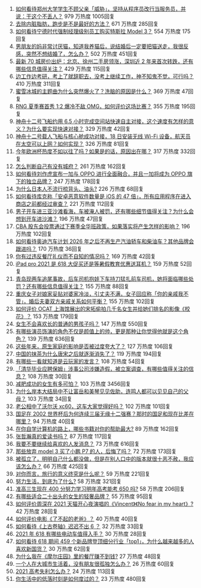 1. [如何看待郑州大学学生不顾父亲「威胁」，坚持从程序员改行当服务员，并说：干这个不丢人？](https://www.zhihu.com/question/465534726) 979 万热度 1005回复
1. [去除内脏脂肪，跑步是不是最好的方法？](https://www.zhihu.com/question/427095682) 671 万热度 285回复
1. [如何看待宁德时代强制经理级别员工购买特斯拉 Model 3？](https://www.zhihu.com/question/465498143) 554 万热度 175回复
1. [男朋友的妈非常讨厌猫，知道我养猫后，说结婚后一定要把猫送走，我很反感，突然不想结婚了，怎么办？](https://www.zhihu.com/question/458232041) 502 万热度 451回复
1. [最新 70 城房价出炉：北京、徐州二手房领涨，深圳近 2 年来首次转跌，还有哪些信息值得关注？](https://www.zhihu.com/question/465523037) 429 万热度 115回复
1. [边工作边考研，考上了就辞职去，没考上继续工作，神不知鬼不觉，可行吗？](https://www.zhihu.com/question/324039053) 410 万热度 311回复
1. [蜜雪冰城的主题曲为什么突然爆火了？洗脑的原因是什么？](https://www.zhihu.com/question/464996660) 369 万热度 47回复
1. [RNG 夏季赛首秀 1:2 爆冷不敌 OMG，如何评价这场比赛？](https://www.zhihu.com/question/465769063) 355 万热度 195回复
1. [神舟十二号飞船约用 6.5 小时完成空间站快速自主对接，这个速度有怎样的意义？为什么要实现快速对接？](https://www.zhihu.com/question/465622134) 329 万热度 42回复
1. [神舟十二号载人飞船与核心舱成功对接，18 日安装无线 Wi-Fi 设备，航天员在太空可以上网？如何实现？](https://www.zhihu.com/question/465721875) 326 万热度 81回复
1. [今年欧洲杯热度不如以往了吗？如果是的话，原因出在哪？](https://www.zhihu.com/question/464561713) 317 万热度 332回复
1. [怎么判断自己有没有城府？](https://www.zhihu.com/question/275606514) 261 万热度 162回复
1. [如何看待刘作虎宣布一加与 OPPO 进行全面融合，并且一加将成为 OPPO 旗下的独立品牌？](https://www.zhihu.com/question/465399919) 247 万热度 178回复
1. [为什么日本人不流行梳背头、油头?](https://www.zhihu.com/question/335817516) 226 万热度 68回复
1. [如何看待库克称「安卓恶意软件数量是 iOS 的 47 倍」，所有应用程序在进入商店之前都经过审查？](https://www.zhihu.com/question/465597634) 221 万热度 112回复
1. [男子开车进三亚沙滩看海，车被淹人被罚，还有哪些细节值得关注？为什么会想到开车进沙滩？](https://www.zhihu.com/question/465091122) 196 万热度 47回复
1. [CBA 股东会投票通过下赛季全华班政策，如果落实将产生怎样的影响？](https://www.zhihu.com/question/465741384) 196 万热度 102回复
1. [如何看待奥迪汽车计划 2026 年之后不再生产汽油轿车和柴油车？其他品牌会跟进吗？](https://www.zhihu.com/question/465729299) 170 万热度 36回复
1. [你有过违反餐厅礼仪而不自知的情况吗？](https://www.zhihu.com/question/465084914) 169 万热度 42回复
1. [iPad pro 2021 是 618 大促买还是等暑假教育优惠送耳机？](https://www.zhihu.com/question/455896469) 159 万热度 52回复
1. [青岛现两车追尾事故，后车司机抱娃下车持刀猛扎前车司机，她将面临哪些处罚？还有哪些信息值得关注？](https://www.zhihu.com/question/465539331) 155 万热度 88回复
1. [重庆女子对娘家妥贴对婆家冷淡，引丈夫不满，女子回应称「你的亲戚我不管」，婚后夫妻双方亲戚关系如何平衡？](https://www.zhihu.com/question/465303509) 155 万热度 102回复
1. [如何评价 OCAT 上海馆展出的宋拓偷拍几千名女生并给她们排名的影像《校花》？](https://www.zhihu.com/question/464804506) 153 万热度 179回复
1. [女生不会喜欢长的普通的男孩子吗？](https://www.zhihu.com/question/463537285) 147 万热度 550回复
1. [有哪些演员饰演的角色不仅是颜值上的帅，更是那种让你觉得他就是这个角色？](https://www.zhihu.com/question/464498742) 139 万热度 636回复
1. [这些年来，原生家庭的影响是否被过度夸大了？](https://www.zhihu.com/question/465550203) 127 万热度 106回复
1. [中国的抹茶为什么唐宋之后就逐渐消失了？](https://www.zhihu.com/question/22132630) 119 万热度 194回复
1. [有哪些一看就知道是云玩家的发言？](https://www.zhihu.com/question/458895664) 108 万热度 54回复
1. [「清华毕业应聘保姆」涉事公司涉嫌造假，被立案调查，有哪些值得关注的信息？](https://www.zhihu.com/question/465302863) 108 万热度 30回复
1. [减肥成功的女生有多可怕？](https://www.zhihu.com/question/286406704) 103 万热度 3456回复
1. [为什么岸本大结局中不让富岳和美琴见见佐助，连鸣人都可以见见自己的父母？](https://www.zhihu.com/question/463875382) 103 万热度 34回复
1. [老公相中了沃尔沃 xc60，这车大家觉得好吗？](https://www.zhihu.com/question/423496101) 102 万热度 101回复
1. [国足在 2002 世界杯后为何连续三届无缘十二强赛？那时的国足和现在比差在哪里？](https://www.zhihu.com/question/465257051) 94 万热度 40回复
1. [在你自学计算机的路上，哪些书籍对你的帮助最大?](https://www.zhihu.com/question/421913237) 89 万热度 162回复
1. [张哲瀚真的爱读书吗？](https://www.zhihu.com/question/464735151) 87 万热度 117回复
1. [我要不要继续给喜欢的人发消息？](https://www.zhihu.com/question/378353180) 73 万热度 616回复
1. [那些放弃 model 3 买了小鹏 P7 的人，后悔了吗？](https://www.zhihu.com/question/465497314) 72 万热度 173回复
1. [被孤立了，明明自己什么都没做，但是在别人口中的版本就很十恶不赦，我应该怎么办？](https://www.zhihu.com/question/462683611) 66 万热度 425回复
1. [对你而言，旅行的意义终究是什么呢？](https://www.zhihu.com/question/463033557) 59 万热度 221回复
1. [努力生活，到底为了什么?](https://www.zhihu.com/question/463790191) 58 万热度 321回复
1. [准高三生现在 400 分努力学习明年高考能考 650 吗?](https://www.zhihu.com/question/464324966) 58 万热度 206回复
1. [有哪些适合二十出头的女生的轻奢品牌？](https://www.zhihu.com/question/50108354) 55 万热度 95回复
1. [如何评价周深在 2021 天猫开心夜演唱的《Vincent》《No fear in my heart》?](https://www.zhihu.com/question/465520401) 42 万热度 28回复
1. [如何评价电影《了不起的老爸》？](https://www.zhihu.com/question/452034545) 40 万热度 40回复
1. [如何看待《上古卷轴》迟迟不出 6 ？](https://www.zhihu.com/question/428760134) 32 万热度 33回复
1. [2021 年 618 有哪些电动车值得入手？](https://www.zhihu.com/question/459895976) 30 万热度 28回复
1. [如何看待 618 期间 459 个新品牌登顶细分行业「top1」，为什么越来越多的人喜欢新国货？](https://www.zhihu.com/question/465576651) 30 万热度 62回复
1. [为什么我在《摩尔庄园》里的餐厅赚不到钱?](https://www.zhihu.com/question/464607513) 27 万热度 48回复
1. [一个人在大城市生活着，没有朋友很孤独怎么办？](https://www.zhihu.com/question/33276612) 26 万热度 60回复
1. [2021 高考失利怎么办？](https://www.zhihu.com/question/463989277) 24 万热度 113回复
1. [你生活中的低落时刻是如何度过的？](https://www.zhihu.com/question/463532570) 23 万热度 480回复